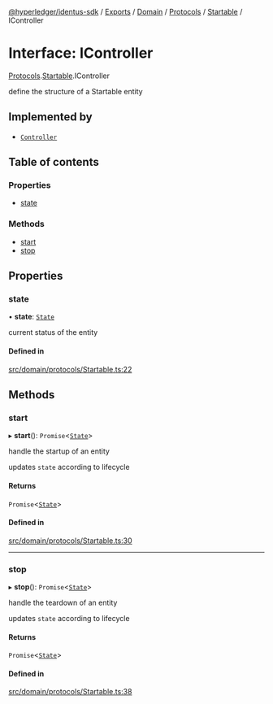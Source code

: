 [@hyperledger/identus-sdk](../README.md) / [Exports](../modules.md) / [Domain](../modules/Domain.md) / [Protocols](../modules/Domain.Protocols.md) / [Startable](../modules/Domain.Protocols.Startable.md) / IController

# Interface: IController

[Protocols](../modules/Domain.Protocols.md).[Startable](../modules/Domain.Protocols.Startable.md).IController

define the structure of a Startable entity

## Implemented by

- [`Controller`](../classes/Domain.Protocols.Startable.Controller.md)

## Table of contents

### Properties

- [state](Domain.Protocols.Startable.IController.md#state)

### Methods

- [start](Domain.Protocols.Startable.IController.md#start)
- [stop](Domain.Protocols.Startable.IController.md#stop)

## Properties

### state

• **state**: [`State`](../enums/Domain.Protocols.Startable.State.md)

current status of the entity

#### Defined in

[src/domain/protocols/Startable.ts:22](https://github.com/hyperledger-identus/sdk-ts/blob/966e04ee4b9d4ba9d1e404c4d3d062abcf854530/src/domain/protocols/Startable.ts#L22)

## Methods

### start

▸ **start**(): `Promise`\<[`State`](../enums/Domain.Protocols.Startable.State.md)\>

handle the startup of an entity

updates `state` according to lifecycle

#### Returns

`Promise`\<[`State`](../enums/Domain.Protocols.Startable.State.md)\>

#### Defined in

[src/domain/protocols/Startable.ts:30](https://github.com/hyperledger-identus/sdk-ts/blob/966e04ee4b9d4ba9d1e404c4d3d062abcf854530/src/domain/protocols/Startable.ts#L30)

___

### stop

▸ **stop**(): `Promise`\<[`State`](../enums/Domain.Protocols.Startable.State.md)\>

handle the teardown of an entity

updates `state` according to lifecycle

#### Returns

`Promise`\<[`State`](../enums/Domain.Protocols.Startable.State.md)\>

#### Defined in

[src/domain/protocols/Startable.ts:38](https://github.com/hyperledger-identus/sdk-ts/blob/966e04ee4b9d4ba9d1e404c4d3d062abcf854530/src/domain/protocols/Startable.ts#L38)
